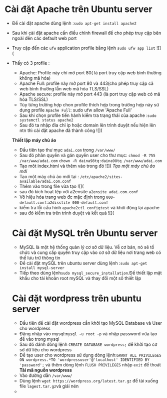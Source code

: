 # Cài đặt Apache trên Ubuntu server
- Để cài đặt apache dùng lệnh :`sudo apt-get install apache2`
- Sau khi cài đặt apache cần điều chỉnh firewall để cho phép truy cập bên ngoài đến các default web port
- Truy cập đến các `ufw` application profile bằng lệnh `sudo ufw app list` ![](
- Thấy có 3 profile :
  - Apache: Profile này chỉ mở port 80( là port truy cập web bình thường không mã hóa)
  - Apache Full: profile này mở port 80 và 443(cho phép truy cập cả web bình thường lẫn web mã hóa TLS/SSL)
  - Apache secure: profile này mở port 443 (là port truy cập web có mã hóa TLS/SSL)
  - Tùy từng trường hợp chon profile thích hợp trong trường hợp này sử dụng profile `Apache Full`: sudo ufw allow 'Apache Full'
  - Sau khi chọn profile tiến hành kiểm tra trạng thái của apache :`sudo systemctl status apache2`
  - Sau đó ta nhập đia chỉ ip hoặc domain lên trình duyệt nếu hiện lên ntn  thì cài đặt apache đã thành công ![](
  
  **Thiết lập máy chủ ảo**
  - Đầu tiên tạo thư mục `adai.com` trong `/var/www/`
  - Sau đó phân quyền và gán quyền user cho thư mục:  `chmod -R 755 /var/www/adai.com` `chown -R daina98tq:daina98tq /var/www/adai.com`
  - Tạo môt index.html và thêm vào trong đó ![](
  *Tạo một máy chủ ảo mới*
  - Tạo một máy chủ ảo mới tại : `/etc/apache2/sites-available/adai.com.conf`
  - Thêm vào trong file vừa tạo ![](
  - sau đó kích hoạt tệp với a2ensite `a2ensite adai.com.conf`
  - Vô hiệu hóa trang web đc mặc định trong `000-default.conf`:`a2disstite 000-default.conf`
  - kiểm tra lỗi cấu hình `apache2ctl configtest` và khởi động lại apache
  - sau đó kiểm tra trên trình duyệt và kết quả ![](
  # Cài đặt MySQL trên Ubuntu server
  - MySQL là một hệ thống quản lý cơ sở dữ liệu. Về cơ bản, nó sẽ tổ chức và cung cấp quyền truy cập vào cơ sở dữ liệu nơi trang web có thể lưu trữ thông tin
  - Để cài đặt mySQL  trên ubuntu server dùng lệnh :`sudo apt-get install mysql-server`
  - Tiếp theo dùng lệnh`sudo mysql_secure_installation`.Để thiết lập mật khẩu cho tài khoản root mySQL và thay đổi một số thiết lập
  # Cài đặt wordpress trên ubuntu server
  - Đầu tiên để cài đặt wordpress cần khởi tạo MySQL Database và User cho wordpress
   - Đăng nhập vào mysql:`mysql -u root -p` và nhập password vừa tạo để vào trong mysql
   - Sau đó đánh dòng lệnh `CREATE DATABASE wordpress;` để khởi tạo cơ sở dữ liệu cho wordpress
   - Để tạo user cho wordpress sử dụng dòng lệnh:`GRANT ALL PRIVILEGES ON wordpress.*TO 'wordpressuser'@'localhost' IDENTIFIED BY 'password';` và thêm dòng lệnh `FLUSH PRIVILEGES` nhập `exit` để thoát
   **Tải mã nguồn wordpress**
   - Vào đường dẫn `/var/www/`
   - Dùng lệnh `wget https://wordpress.org/latest.tar.gz` để tải xuống file `lagest.tar.gz`và giải nén
   - 
